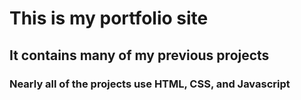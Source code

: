 # This is my portfolio site
## It contains many of my previous projects
### Nearly all of the projects use HTML, CSS, and Javascript
